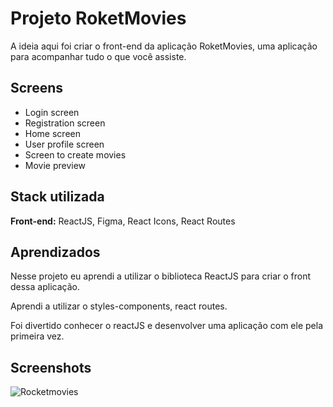 
# Projeto RoketMovies

A ideia aqui foi criar o front-end da aplicação RoketMovies, uma aplicação para acompanhar tudo o que você assiste.




## Screens

- Login screen
- Registration screen
- Home screen
- User profile screen
- Screen to create movies
- Movie preview
## Stack utilizada

**Front-end:** ReactJS, Figma, React Icons, React Routes




## Aprendizados

Nesse projeto eu aprendi a utilizar o biblioteca ReactJS para criar o front dessa aplicação.

Aprendi a utilizar o styles-components, react routes.

Foi divertido conhecer o reactJS e desenvolver uma aplicação com ele pela primeira vez.


## Screenshots

![Rocketmovies](https://user-images.githubusercontent.com/88219159/197852306-b2e60be4-a14a-4c8e-bdc9-884b2295c727.png)

